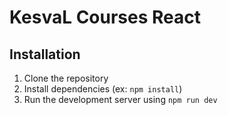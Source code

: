 # KesvaL Courses React

## Installation

1. Clone the repository
2. Install dependencies (ex: `npm install`)
3. Run the development server using `npm run dev`
